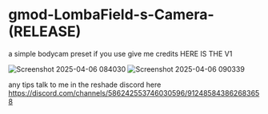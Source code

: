 # gmod-LombaField-s-Camera-(RELEASE)
a simple bodycam preset if you use give me credits
HERE IS THE V1

![Screenshot 2025-04-06 084030](https://github.com/user-attachments/assets/d0fe8288-6b81-4717-85e4-43cadc04ede0)
![Screenshot 2025-04-06 090339](https://github.com/user-attachments/assets/71cadaa6-6109-4d99-bc73-1613eacec80e)

any tips talk to me in the reshade discord 
here https://discord.com/channels/586242553746030596/912485843862683658
